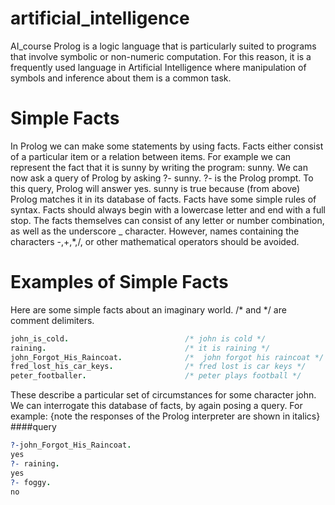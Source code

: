 # artificial_intelligence
AI_course
Prolog is a logic language that is particularly suited to programs that involve symbolic or non-numeric computation.
For this reason, it is a frequently used language in Artificial Intelligence where manipulation of symbols and inference about them is a common task.
# Simple Facts
In Prolog we can make some statements by using facts. Facts either consist of a particular item or a relation between items. For example we can represent the fact that it is sunny by writing the program:
sunny.
We can now ask a query of Prolog by asking
?- sunny.
?- is the Prolog prompt. To this query, Prolog will answer yes. sunny is true because (from above) Prolog matches it in its database of facts.
Facts have some simple rules of syntax. Facts should always begin with a lowercase letter and end with a full stop.
The facts themselves can consist of any letter or number combination, as well as the underscore _ character.
However, names containing the characters -,+,*,/, or other mathematical operators should be avoided.
# Examples of Simple Facts

Here are some simple facts about an imaginary world. /* and */ are comment delimiters.

```prolog
john_is_cold.                          /* john is cold */
raining.                               /* it is raining */
john_Forgot_His_Raincoat.              /*  john forgot his raincoat */
fred_lost_his_car_keys.                /* fred lost is car keys */
peter_footballer.                      /* peter plays football */
```

These describe a particular set of circumstances for some character john. We can interrogate this database of facts, by again posing a query. For example: {note the responses of the Prolog interpreter are shown in italics}
####query
```prolog
?-john_Forgot_His_Raincoat.
yes
?- raining.
yes
?- foggy.
no
```